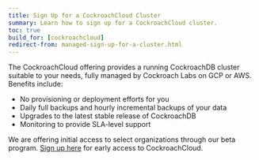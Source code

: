 ```yaml
---
title: Sign Up for a CockroachCloud Cluster
summary: Learn how to sign up for a CockroachCloud cluster.
toc: true
build_for: [cockroachcloud]
redirect-from: managed-sign-up-for-a-cluster.html
---
```


The CockroachCloud offering provides a running CockroachDB cluster suitable to your needs, fully managed by Cockroach Labs on GCP or AWS. Benefits include:

- No provisioning or deployment efforts for you
- Daily full backups and hourly incremental backups of your data
- Upgrades to the latest stable release of CockroachDB
- Monitoring to provide SLA-level support

We are offering initial access to select organizations through our beta program. [Sign up here](https://www.cockroachlabs.com/get-cockroachdb/cockroachcloud/) for early access to CockroachCloud. 
